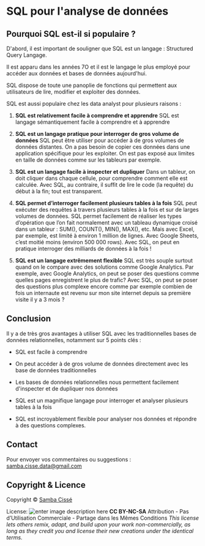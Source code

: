 # SQL pour l'analyse de données


## Pourquoi SQL est-il si populaire ?

D'abord, il est important de souligner que SQL est un langage : Structured Query Langage.

Il est apparu dans les années 7O et il est le langage le plus employé  pour accéder aux données et bases de données aujourd'hui.

SQL dispose de toute une panoplie de fonctions qui permettent aux utilisateurs de lire, modifier et exploiter des données.

SQL est aussi populaire chez les data analyst pour plusieurs raisons :

 1. **SQL est relativement facile à comprendre et apprendre**
SQL est langage sémantiquement facile à comprendre et à apprendre

2. **SQL est un langage pratique pour interroger de gros volume de données**
SQL peut être utiliser pour accéder à de gros volumes de données distantes.
On a pas besoin de copier ces données dans une application spécifique pour les exploiter.
On est pas exposé aux limites en taille de données comme sur les tableurs par exemple.

3. **SQL est un langage facile à inspecter et dupliquer**
Dans un tableur, on doit cliquer dans chaque cellule, pour comprendre comment elle est calculée.
Avec SQL, au contraire, il suffit de lire le code (la requête) du début à la fin; tout est transparent.

4. **SQL permet d’interroger facilement plusieurs tables à la fois**
SQL peut exécuter des requêtes à travers plusieurs tables à la fois et sur de larges volumes de données.
SQL permet facilement de réaliser les types d’opération que l’on fait normalement avec un tableau dynamique croisé dans un tableur : SUM(), COUNT(), MIN(), MAX(), etc.
Mais avec Excel, par exemple, est limité à environ 1 million de lignes. Avec Google Sheets, c’est moitié moins (environ 500 000 rows).
Avec SQL, on peut en pratique interroger des milliards de données à la fois !

5. **SQL est un langage extrêmement flexible**
SQL est très souple surtout quand on le compare avec des solutions comme Google Analytics.
Par exemple, avec Google Analytics, on peut se poser des questions comme quelles pages enregistrent le plus de trafic?
Avec SQL, on peut se poser des questions plus complexe encore comme par exemple combien de fois un internaute est revenu sur mon site internet depuis sa première visite il y a 3 mois ?

## Conclusion

Il y a de très gros avantages à utiliser SQL avec les traditionnelles bases de données relationnelles, notamment sur 5 points clés :
-  SQL est facile à comprendre
    
-  On peut accéder à de gros volume de données directement avec les base de données traditionnelles
    
-  Les bases de données relationnelles nous permettent facilement d'inspecter et de dupliquer nos données
    
-  SQL est un magnifique langage pour interroger et analyser plusieurs tables à la fois
    
-  SQL est incroyablement flexible pour analyser nos données et répondre à des questions complexes. 

## Contact

Pour envoyer vos commentaires ou suggestions : samba.cisse.data@gmail.com

## Copyright & Licence

Copyright © [Samba Cissé](http://www.sambacisse.com)

License: 
![enter image description here](https://licensebuttons.net/l/by-nc-sa/3.0/88x31.png)
**CC BY-NC-SA**
Attribution - Pas d’Utilisation Commerciale - Partage dans les Mêmes Conditions
*This license lets others remix, adapt, and build upon your work non-commercially, as long as they credit you and license their new creations under the identical terms.*
<!--stackedit_data:
eyJoaXN0b3J5IjpbLTcxOTY4MDY2NF19
-->